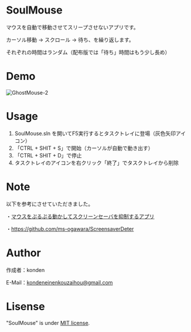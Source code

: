 # SoulMouse
マウスを自動で移動させてスリープさせないアプリです。

カーソル移動 → スクロール → 待ち、を繰り返します。

それぞれの時間はランダム（配布版では「待ち」時間はもう少し長め）

# Demo
![GhostMouse-2](https://user-images.githubusercontent.com/71972294/147397685-b0e024c6-506b-47a1-a8ef-326bbaa0a29a.gif)

# Usage
1. SoulMouse.sln を開いてF5実行するとタスクトレイに登場（灰色矢印アイコン）
2. 「CTRL + SHIT + S」で開始（カーソルが自動で動き出す）
3. 「CTRL + SHIT + D」で停止
4. タスクトレイのアイコンを右クリック「終了」でタスクトレイから削除

# Note
以下を参考にさせていただきました。

・[マウスをぷるぷる動かしてスクリーンセーバを抑制するアプリ](https://qiita.com/ms22912/items/90ca200305d1fea656a4)

・https://github.com/ms-ogawara/ScreensaverDeter

# Author
作成者：konden

E-Mail：kondeneinenkouzaihou@gmail.com

# Lisense
"SoulMouse" is under [MIT license](https://en.wikipedia.org/wiki/MIT_License).
